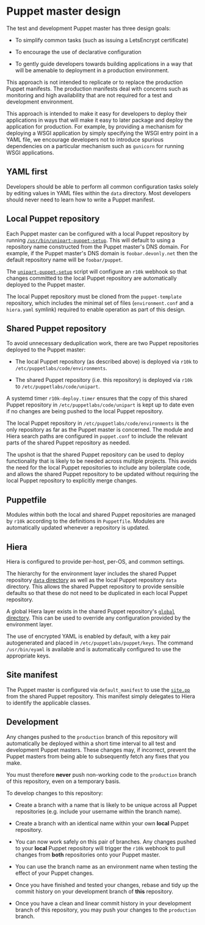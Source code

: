 # Puppet master design

The test and development Puppet master has three design goals:

* To simplify common tasks (such as issuing a LetsEncrypt certificate)

* To encourage the use of declarative configuration

* To gently guide developers towards building applications in a way
  that will be amenable to deployment in a production environment.

This approach is not intended to replicate or to replace the
production Puppet manifests.  The production manifests deal with
concerns such as monitoring and high availability that are not
required for a test and development environment.

This approach is intended to make it easy for developers to deploy
their applications in ways that will make it easy to later package and
deploy the application for production.  For example, by providing a
mechanism for deploying a WSGI application by simply specifying the
WSGI entry point in a YAML file, we encourage developers not to
introduce spurious dependencies on a particular mechanism such as
`gunicorn` for running WSGI applications.

## YAML first

Developers should be able to perform all common configuration tasks
solely by editing values in YAML files within the `data` directory.
Most developers should never need to learn how to write a Puppet
manifest.

## Local Puppet repository

Each Puppet master can be configured with a local Puppet repository by
running [`/usr/bin/unipart-puppet-setup`](files/unipart-puppet-setup).
This will default to using a repository name constructed from the
Puppet master's DNS domain.  For example, if the Puppet master's DNS
domain is `foobar.devonly.net` then the default repository name will
be `foobar/puppet`.

The [`unipart-puppet-setup`](files/unipart-puppet-setup) script will
configure an `r10k` webhook so that changes committed to the local
Puppet repository are automatically deployed to the Puppet master.

The local Puppet repository must be cloned from the `puppet-template`
repository, which includes the minimal set of files
(`environment.conf` and a `hiera.yaml` symlink) required to enable
operation as part of this design.

## Shared Puppet repository

To avoid unnecessary deduplication work, there are two Puppet
repositories deployed to the Puppet master:

* The local Puppet repository (as described above) is deployed via
  `r10k` to `/etc/puppetlabs/code/environments`.

* The shared Puppet repository (i.e. this repository) is deployed via
  `r10k` to `/etc/puppetlabs/code/unipart`.

A systemd timer `r10k-deploy.timer` ensures that the copy of this
shared Puppet repository in `/etc/puppetlabs/code/unipart` is kept up
to date even if no changes are being pushed to the local Puppet
repository.

The local Puppet repository in `/etc/puppetlabs/code/environments` is
the only repository as far as the Puppet master is concerned.  The
module and Hiera search paths are configured in `puppet.conf` to
include the relevant parts of the shared Puppet repository as needed.

The upshot is that the shared Puppet repository can be used to deploy
functionality that is likely to be needed across multiple projects.
This avoids the need for the local Puppet repositories to include any
boilerplate code, and allows the shared Puppet repository to be
updated without requiring the local Puppet repository to explicitly
merge changes.

## Puppetfile

Modules within both the local and shared Puppet repositories are
managed by `r10k` according to the definitions in `Puppetfile`.
Modules are automatically updated whenever a repository is updated.

## Hiera

Hiera is configured to provide per-host, per-OS, and common settings.

The hierarchy for the environment layer includes the shared Puppet
repository [`data` directory](../../data/) as well as the local Puppet
repository `data` directory.  This allows the shared Puppet repository
to provide sensible defaults so that these do not need to be
duplicated in each local Puppet repository.

A global Hiera layer exists in the shared Puppet repository's
[`global` directory](../../global/).  This can be used to override any
configuration provided by the environment layer.

The use of encrypted YAML is enabled by default, with a key pair
autogenerated and placed in `/etc/puppetlabs/puppet/keys`.  The
command `/usr/bin/eyaml` is available and is automatically configured
to use the appropriate keys.

## Site manifest

The Puppet master is configured via `default_manifest` to use the
[`site.pp`](../../manifests/site.pp) from the shared Puppet
repository.  This manifest simply delegates to Hiera to identify the
applicable classes.

## Development

Any changes pushed to the `production` branch of this repository will
automatically be deployed within a short time interval to all test and
development Puppet masters.  These changes may, if incorrect, prevent
the Puppet masters from being able to subsequently fetch any fixes
that you make.

You must therefore **never** push non-working code to the `production`
branch of this repository, even on a temporary basis.

To develop changes to this repository:

- Create a branch with a name that is likely to be unique across all
  Puppet repositories (e.g. include your username within the branch
  name).

- Create a branch with an identical name within your own **local**
  Puppet repository.

- You can now work safely on this pair of branches.  Any changes
  pushed to your **local** Puppet repository will trigger the `r10k`
  webhook to pull changes from **both** repositories onto your Puppet
  master.

- You can use the branch name as an environment name when testing the
  effect of your Puppet changes.

- Once you have finished and tested your changes, rebase and tidy up
  the commit history on your development branch of **this**
  repository.

- Once you have a clean and linear commit history in your development
  branch of this repository, you may push your changes to the
  `production` branch.
